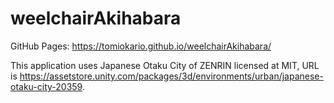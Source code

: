 # weelchairAkihabara

GitHub Pages: https://tomiokario.github.io/weelchairAkihabara/


This application uses Japanese Otaku City of ZENRIN licensed at MIT, URL is <a href="https://assetstore.unity.com/packages/3d/environments/urban/japanese-otaku-city-20359">https://assetstore.unity.com/packages/3d/environments/urban/japanese-otaku-city-20359</a>.
